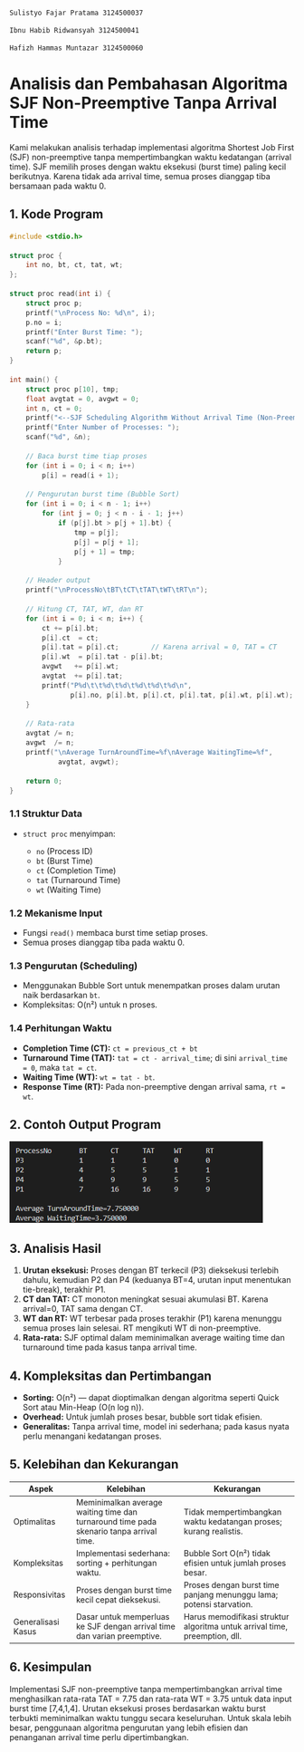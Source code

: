 <code>Sulistyo Fajar Pratama 3124500037</code></br>

<code>Ibnu Habib Ridwansyah 3124500041</code></br>

<code>Hafizh Hammas Muntazar 3124500060</code></br>

# Analisis dan Pembahasan Algoritma SJF Non-Preemptive Tanpa Arrival Time


Kami melakukan analisis terhadap implementasi algoritma Shortest Job First (SJF) non-preemptive tanpa mempertimbangkan waktu kedatangan (arrival time). SJF memilih proses dengan waktu eksekusi (burst time) paling kecil berikutnya. Karena tidak ada arrival time, semua proses dianggap tiba bersamaan pada waktu 0.

## 1. Kode Program

```c
#include <stdio.h>

struct proc {
    int no, bt, ct, tat, wt;
};

struct proc read(int i) {
    struct proc p;
    printf("\nProcess No: %d\n", i);
    p.no = i;
    printf("Enter Burst Time: ");
    scanf("%d", &p.bt);
    return p;
}

int main() {
    struct proc p[10], tmp;
    float avgtat = 0, avgwt = 0;
    int n, ct = 0;
    printf("<--SJF Scheduling Algorithm Without Arrival Time (Non-Preemptive)-->\n");
    printf("Enter Number of Processes: ");
    scanf("%d", &n);

    // Baca burst time tiap proses
    for (int i = 0; i < n; i++)
        p[i] = read(i + 1);

    // Pengurutan burst time (Bubble Sort)
    for (int i = 0; i < n - 1; i++)
        for (int j = 0; j < n - i - 1; j++)
            if (p[j].bt > p[j + 1].bt) {
                tmp = p[j];
                p[j] = p[j + 1];
                p[j + 1] = tmp;
            }

    // Header output
    printf("\nProcessNo\tBT\tCT\tTAT\tWT\tRT\n");

    // Hitung CT, TAT, WT, dan RT
    for (int i = 0; i < n; i++) {
        ct += p[i].bt;
        p[i].ct  = ct;
        p[i].tat = p[i].ct;        // Karena arrival = 0, TAT = CT
        p[i].wt  = p[i].tat - p[i].bt;
        avgwt   += p[i].wt;
        avgtat  += p[i].tat;
        printf("P%d\t\t%d\t%d\t%d\t%d\t%d\n",
               p[i].no, p[i].bt, p[i].ct, p[i].tat, p[i].wt, p[i].wt);
    }

    // Rata-rata
    avgtat /= n;
    avgwt  /= n;
    printf("\nAverage TurnAroundTime=%f\nAverage WaitingTime=%f",
            avgtat, avgwt);

    return 0;
}
```

### 1.1 Struktur Data

* `struct proc` menyimpan:

  * `no` (Process ID)
  * `bt` (Burst Time)
  * `ct` (Completion Time)
  * `tat` (Turnaround Time)
  * `wt` (Waiting Time)

### 1.2 Mekanisme Input

* Fungsi `read()` membaca burst time setiap proses.
* Semua proses dianggap tiba pada waktu 0.

### 1.3 Pengurutan (Scheduling)

* Menggunakan Bubble Sort untuk menempatkan proses dalam urutan naik berdasarkan `bt`.
* Kompleksitas: O(n²) untuk n proses.

### 1.4 Perhitungan Waktu

* **Completion Time (CT):** `ct = previous_ct + bt`
* **Turnaround Time (TAT):** `tat = ct - arrival_time`; di sini `arrival_time = 0`, maka `tat = ct`.
* **Waiting Time (WT):** `wt = tat - bt`.
* **Response Time (RT):** Pada non-preemptive dengan arrival sama, `rt = wt`.

## 2. Contoh Output Program

![image](https://github.com/ibnuhabibr/SisOp-2025/blob/main/img/Non-Preemptive%20SJF.png)

## 3. Analisis Hasil

1. **Urutan eksekusi:** Proses dengan BT terkecil (P3) dieksekusi terlebih dahulu, kemudian P2 dan P4 (keduanya BT=4, urutan input menentukan tie-break), terakhir P1.
2. **CT dan TAT:** CT monoton meningkat sesuai akumulasi BT. Karena arrival=0, TAT sama dengan CT.
3. **WT dan RT:** WT terbesar pada proses terakhir (P1) karena menunggu semua proses lain selesai. RT mengikuti WT di non-preemptive.
4. **Rata-rata:** SJF optimal dalam meminimalkan average waiting time dan turnaround time pada kasus tanpa arrival time.

## 4. Kompleksitas dan Pertimbangan

* **Sorting:** O(n²) — dapat dioptimalkan dengan algoritma seperti Quick Sort atau Min-Heap (O(n log n)).
* **Overhead:** Untuk jumlah proses besar, bubble sort tidak efisien.
* **Generalitas:** Tanpa arrival time, model ini sederhana; pada kasus nyata perlu menangani kedatangan proses.

## 5. Kelebihan dan Kekurangan

| Aspek              | Kelebihan                                                                               | Kekurangan                                                                 |
| ------------------ | --------------------------------------------------------------------------------------- | -------------------------------------------------------------------------- |
| Optimalitas        | Meminimalkan average waiting time dan turnaround time pada skenario tanpa arrival time. | Tidak mempertimbangkan waktu kedatangan proses; kurang realistis.          |
| Kompleksitas       | Implementasi sederhana: sorting + perhitungan waktu.                                    | Bubble Sort O(n²) tidak efisien untuk jumlah proses besar.                 |
| Responsivitas      | Proses dengan burst time kecil cepat dieksekusi.                                        | Proses dengan burst time panjang menunggu lama; potensi starvation.        |
| Generalisasi Kasus | Dasar untuk memperluas ke SJF dengan arrival time dan varian preemptive.                | Harus memodifikasi struktur algoritma untuk arrival time, preemption, dll. |

## 6. Kesimpulan

Implementasi SJF non-preemptive tanpa mempertimbangkan arrival time menghasilkan rata-rata TAT = 7.75 dan rata-rata WT = 3.75 untuk data input burst time \[7,4,1,4]. Urutan eksekusi proses berdasarkan waktu burst terbukti meminimalkan waktu tunggu secara keseluruhan. Untuk skala lebih besar, penggunaan algoritma pengurutan yang lebih efisien dan penanganan arrival time perlu dipertimbangkan.
